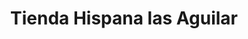 ---
title: "Tienda Hispana las Aguilar"
url: /starkville/tienda-hispana-las-aguilar/
shop: Supermarkt
---